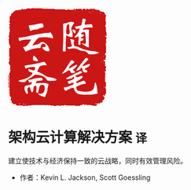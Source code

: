 <!-- _coverpage.md -->

![logo](_media/site.png)

# 架构云计算解决方案 <small>译</small>
建立使技术与经济保持一致的云战略，同时有效管理风险。
- 作者：Kevin L. Jackson, Scott Goessling